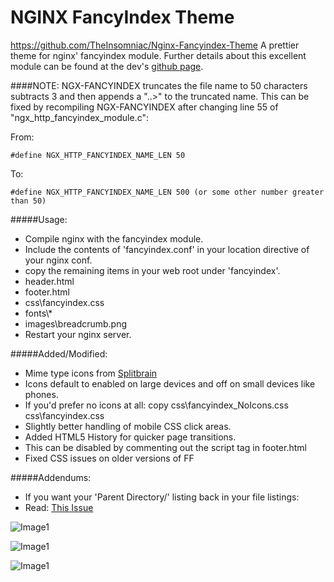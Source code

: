 NGINX FancyIndex Theme
===

https://github.com/TheInsomniac/Nginx-Fancyindex-Theme
A prettier theme for nginx' fancyindex module. Further details about this excellent
module can be found at the dev's [github page](https://github.com/aperezdc/ngx-fancyindex).

####NOTE:
NGX-FANCYINDEX truncates the file name to 50 characters subtracts 3 and then
appends a "..>" to the truncated name. This can be fixed by recompiling
NGX-FANCYINDEX after changing line 55 of "ngx_http_fancyindex_module.c":

From:

    #define NGX_HTTP_FANCYINDEX_NAME_LEN 50

To:

    #define NGX_HTTP_FANCYINDEX_NAME_LEN 500 (or some other number greater than 50)

#####Usage:
 - Compile nginx with the fancyindex module.
 - Include the contents of 'fancyindex.conf' in your location directive of your nginx conf.
 - copy the remaining items in your web root under 'fancyindex'.
  - header.html
  - footer.html
  - css\fancyindex.css
  - fonts\\*
  - images\breadcrumb.png
 - Restart your nginx server.

#####Added/Modified:
 - Mime type icons from [Splitbrain](http://www.splitbrain.org/projects/file_icons)
  - Icons default to enabled on large devices and off on small devices like phones.
  - If you'd prefer no icons at all: copy css\fancyindex_NoIcons.css css\fancyindex.css
 - Slightly better handling of mobile CSS click areas.
 - Added HTML5 History for quicker page transitions.
  - This can be disabled by commenting out the script tag in footer.html
 - Fixed CSS issues on older versions of FF

#####Addendums:
 - If you want your 'Parent Directory/' listing back in your file listings:
  - Read: [This Issue](https://github.com/TheInsomniac/Nginx-Fancyindex-Theme/issues/1#issuecomment-43936700)

![Image1](https://raw.githubusercontent.com/TheInsomniac/Nginx-Fancyindex-Theme/master/images/fancyindex.png)

![Image1](https://raw.githubusercontent.com/TheInsomniac/Nginx-Fancyindex-Theme/master/images/fancyindex1.png)

![Image1](https://raw.githubusercontent.com/TheInsomniac/Nginx-Fancyindex-Theme/master/images/fancyindex2.png)
